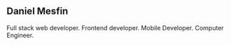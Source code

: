 ## Daniel Mesfin

Full stack web developer. Frontend developer. Mobile Developer. Computer Engineer.
